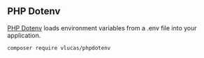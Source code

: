 ## PHP Dotenv

[PHP Dotenv](https://github.com/vlucas/phpdotenv) loads environment variables from a .env file into your application.

```
composer require vlucas/phpdotenv
```
